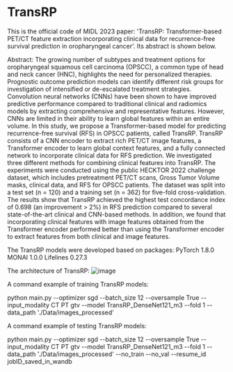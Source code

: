 # TransRP

This is the official code of MIDL 2023 paper: 'TransRP: Transformer-based PET/CT feature extraction incorporating clinical data for recurrence-free survival prediction in oropharyngeal cancer'. Its abstract is shown below.

Abstract:
The growing number of subtypes and treatment options for oropharyngeal squamous cell carcinoma (OPSCC), a common type of head and neck cancer (HNC), highlights the need for personalized therapies. Prognostic outcome prediction models can identify different risk groups for investigation of intensified or de-escalated treatment strategies. Convolution neural networks (CNNs) have been shown to have improved predictive performance compared to traditional clinical and radiomics models by extracting comprehensive and representative features. However, CNNs are limited in their ability to learn global features within an entire volume. In this study, we propose a Transformer-based model for predicting recurrence-free survival (RFS) in OPSCC patients, called TransRP. TransRP consists of a CNN encoder to extract rich PET/CT image features, a Transformer encoder to learn global context features, and a fully connected network to incorporate clinical data for RFS prediction. We investigated three different methods for combining clinical features into TransRP. The experiments were conducted using the public HECKTOR 2022 challenge dataset, which includes pretreatment PET/CT scans, Gross Tumor Volume masks, clinical data, and RFS for OPSCC patients. The dataset was split into a test set (n = 120) and a training set (n = 362) for five-fold cross-validation. The results show that TransRP achieved the highest test concordance index of 0.698 (an improvement > 2%) in RFS prediction compared to several state-of-the-art clinical and CNN-based methods. In addition, we found that incorporating clinical features with image features obtained from the Transformer encoder performed better than using the Transformer encoder to extract features from both clinical and image features. 

The TransRP models were developed based on packages:
PyTorch 1.8.0
MONAI 1.0.0
Lifelines 0.27.3


The architecture of TransRP:
![image](https://user-images.githubusercontent.com/86932526/228285207-3acf0560-a547-41dd-89b7-aba1c94bdf2c.png)

A command example of training TransRP models:

python main.py --optimizer sgd  --batch_size 12  --oversample True --input_modality CT PT gtv --model TransRP_DenseNet121_m3 --fold 1 --data_path './Data/images_processed'


A command example of testing TransRP models:

python main.py --optimizer sgd  --batch_size 12  --oversample True --input_modality CT PT gtv --model TransRP_DenseNet121_m3 --fold 1 --data_path './Data/images_processed' --no_train --no_val --resume_id jobID_saved_in_wandb
